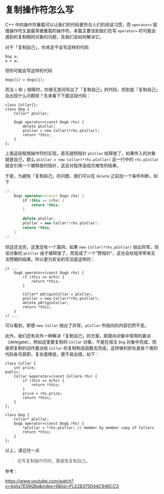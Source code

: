 # 复制操作符怎么写

C++ 中的操作符重载可以让我们的代码更符合人们的阅读习惯，而 `operator=` 赋值操作符又是最常被重载的操作符。本篇主要谈到我们在写 `operator=` 时可能会遇到的复制相同对象的问题，及我们该如何解决它。

对于「复制自己」，你肯定不会写这样的代码

```
Dog a;
a = a;
```

但你可能会写这样的代码

```
dogs[i] = dogs[j];
```

而当 `i` 和 `j` 相等时，你便无意间写出了「复制自己」的代码，但到底「复制自己」会出现什么问题呢？先来看下下面这段代码：

```
class Collar{};
class Dog {
    Collar* pCollar;
    
    Dog& operator=(const Dog& rhs) {
        delete pCollar;
        pCollar = new Collar(*rhs.pCollar);
        return *this;
    }
};
```

上面这段赋值操作符的实现，首先就把指针 `pCollar` 给释放了，如果传入的对象就是自己，那么 `pCollar = new Collar(*rhs.pCollar)` 这一行中的 `rhs.pCollar` 就会引用一个被释放的指针，这会对程序造成灾难性的结果。

于是，为避免「复制自己」的问题，我们可以在 `delete` 之前加一个条件判断，如下

```c++
// ...
    Dog& operator=(const Dog& rhs) {
        if (this == &rhs) {
            return *this;
        }
        
        delete pCollar;
        pCollar = new Collar(*rhs.pCollar);
        return *this;
    }
// ... 
```

但这还没完，这里还有一个漏洞，如果 `new Collar(*rhs.pCollar)` 抛出异常，则该对象的 `pCollar` 由于被释放了，而变成了一个”野指针“，这也会给程序带来无法预期的结果。所以更为安全的写法是这样的：

```
// ...
    Dog& operator=(const Dog& rhs) {
        if (this == &rhs) {
            return *this;
        }
        
        Collar* pOriginCollar = pCollar;
        pCollar = new Collar(*rhs.pCollar);
        delete pOriginCollar;
        return *this;
    }
// ...
```

可以看到，即便 `new Collar` 抛出了异常，`pCollar` 所指向的内容仍然不变。

此外，我们还有另外一种解决「复制自己」的方案，即面向对象中常用的委派（delegate），例如这里要复制的 `Collar` 对象，不是在宿主 `Dog` 对象中完成，而是把复制的动作委派给 `Collar`  的复制构造函数去完成，这样做的好处是各个类的代码各司其职，复杂度降低，更不易出错，如下：

```
class Collar {
    int price;
public:
	Collar &operator=(const Collar& rhs) {
    	if (this == &rhs) {
        	return *this;
    	}
    	price = rhs.price;
    	return *this;
	}
};

class Dog {
    Collar* pCollar;
    Dog& operator=(const Dog& rhs) {
        *pCollar = *rhs.pCollar; // member by member copy of Collars
        return *this;
    }
};
```

以上，请记住一点

> 在写复制操作符时，要避免复制自己。



参考：

https://www.youtube.com/watch?v=4qhz7E59QBs&index=9&list=PLE28375D4AC946CC3